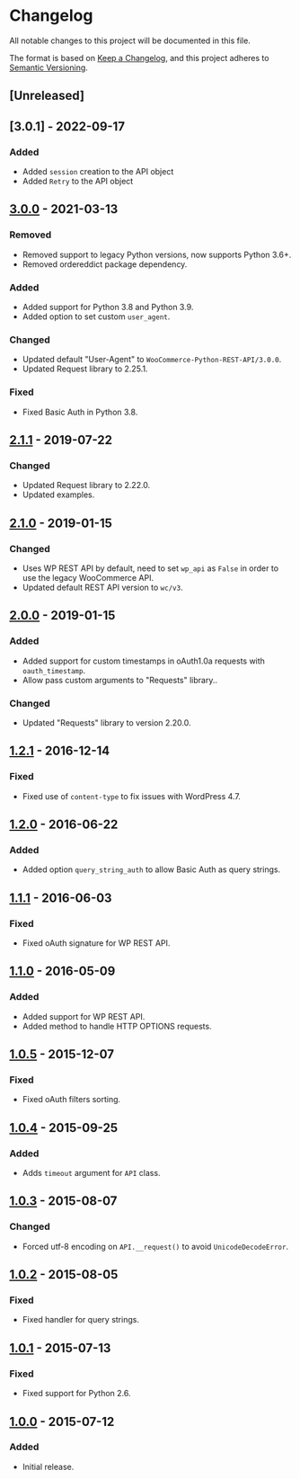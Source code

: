 # Changelog
All notable changes to this project will be documented in this file.

The format is based on [Keep a Changelog](https://keepachangelog.com/en/1.0.0/),
and this project adheres to [Semantic Versioning](https://semver.org/spec/v2.0.0.html).

## [Unreleased]

## [3.0.1] - 2022-09-17
### Added

- Added `session` creation to the API object
- Added `Retry` to the API object

## [3.0.0] - 2021-03-13
### Removed
- Removed support to legacy Python versions, now supports Python 3.6+.
- Removed ordereddict package dependency.
### Added
- Added support for Python 3.8 and Python 3.9.
- Added option to set custom `user_agent`.
### Changed
- Updated default "User-Agent" to `WooCommerce-Python-REST-API/3.0.0`.
- Updated Request library to 2.25.1.
### Fixed
- Fixed Basic Auth in Python 3.8.

## [2.1.1] - 2019-07-22
### Changed
- Updated Request library to 2.22.0.
- Updated examples.

## [2.1.0] - 2019-01-15
### Changed
- Uses WP REST API by default, need to set `wp_api` as `False` in order to use the legacy WooCommerce API.
- Updated default REST API version to `wc/v3`.

## [2.0.0] - 2019-01-15
### Added
- Added support for custom timestamps in oAuth1.0a requests with `oauth_timestamp`.
- Allow pass custom arguments to "Requests" library..
### Changed
- Updated "Requests" library to version 2.20.0.

## [1.2.1] - 2016-12-14
### Fixed
- Fixed use of `content-type` to fix issues with WordPress 4.7.

## [1.2.0] - 2016-06-22
### Added
- Added option `query_string_auth` to allow Basic Auth as query strings.

## [1.1.1] - 2016-06-03
### Fixed
- Fixed oAuth signature for WP REST API.

## [1.1.0] - 2016-05-09
### Added
- Added support for WP REST API.
- Added method to handle HTTP OPTIONS requests.

## [1.0.5] - 2015-12-07
### Fixed
- Fixed oAuth filters sorting.

## [1.0.4] - 2015-09-25
### Added
- Adds `timeout` argument for `API` class.

## [1.0.3] - 2015-08-07
### Changed
- Forced utf-8 encoding on `API.__request()` to avoid `UnicodeDecodeError`.

## [1.0.2] - 2015-08-05
### Fixed
- Fixed handler for query strings.

## [1.0.1] - 2015-07-13
### Fixed
- Fixed support for Python 2.6.

## [1.0.0] - 2015-07-12
### Added
- Initial release.

[3.0.0]: https://github.com/woocommerce/wc-api-python/compare/2.1.1...3.0.0
[2.1.1]: https://github.com/woocommerce/wc-api-python/compare/2.0.1...2.1.1
[2.1.0]: https://github.com/woocommerce/wc-api-python/compare/2.0.0...2.1.0
[2.0.0]: https://github.com/woocommerce/wc-api-python/compare/1.2.1...2.0.0
[1.2.1]: https://github.com/woocommerce/wc-api-python/compare/1.2.0...1.2.1
[1.2.0]: https://github.com/woocommerce/wc-api-python/compare/1.1.1...1.2.0
[1.1.1]: https://github.com/woocommerce/wc-api-python/compare/1.1.0...1.1.1
[1.1.0]: https://github.com/woocommerce/wc-api-python/compare/1.0.5...1.1.0
[1.0.5]: https://github.com/woocommerce/wc-api-python/compare/1.0.4...1.0.5
[1.0.4]: https://github.com/woocommerce/wc-api-python/compare/1.0.3...1.0.4
[1.0.3]: https://github.com/woocommerce/wc-api-python/compare/1.0.2...1.0.3
[1.0.2]: https://github.com/woocommerce/wc-api-python/compare/1.0.1...1.0.2
[1.0.1]: https://github.com/woocommerce/wc-api-python/compare/1.0.0...1.0.1
[1.0.0]: https://github.com/woocommerce/wc-api-python/releases/tag/1.0.0
